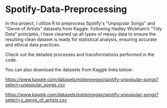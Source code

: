 # Spotify-Data-Preprocessing
In this project, I utilize R to preprocess Spotify's "Unpopular Songs" and "Genre of Artists" datasets from Kaggle. Following Hadley Wickham’s “Tidy Data” principles, I have cleaned up all types of messy data to ensure the resulting clean dataset is ready for statistical analysis, ensuring accurate and ethical data practices.

Check out the detailed processes and transformations performed in the code. 

You can also download the datasets from Kaggle links below:

https://www.kaggle.com/datasets/estienneggx/spotify-unpopular-songs?select=unpopular_songs.csv

https://www.kaggle.com/datasets/estienneggx/spotify-unpopular-songs?select=z_genre_of_artists.csv
